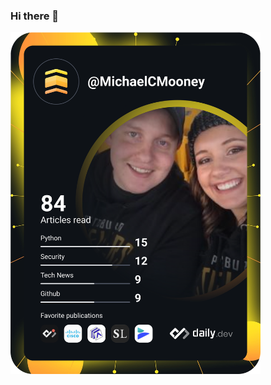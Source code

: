 ### Hi there 👋

<!--
**MichaelCMooney/MichaelCMooney** is a ✨ _special_ ✨ repository because its `README.md` (this file) appears on your GitHub profile.

Here are some ideas to get you started:

- 🔭 I’m currently working on ...
- 🌱 I’m currently learning ...
- 👯 I’m looking to collaborate on ...
- 🤔 I’m looking for help with ...
- 💬 Ask me about ...
- 📫 How to reach me: ...
- 😄 Pronouns: ...
- ⚡ Fun fact: ...
-->


<a href="https://app.daily.dev/MichaelCMooney"><img src="https://github.com/MichaelCMooney/MichaelCMooney/blob/main/devcard.svg" width="400" alt="Michael Mooney's Dev Card"/></a>

